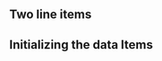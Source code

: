 ## Two line items
<snippet id='ext-listview-map-header-html'/>

## Initializing the data Items
<snippet id='ext-listview-map-header-code'/>